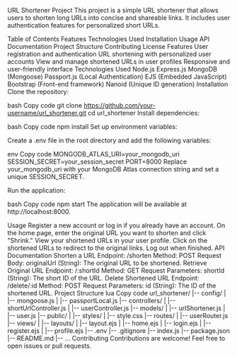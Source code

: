 URL Shortener Project
This project is a simple URL shortener that allows users to shorten long URLs into concise and shareable links. It includes user authentication features for personalized short URLs.

Table of Contents
Features
Technologies Used
Installation
Usage
API Documentation
Project Structure
Contributing
License
Features
User registration and authentication
URL shortening with personalized user accounts
View and manage shortened URLs in user profiles
Responsive and user-friendly interface
Technologies Used
Node.js
Express.js
MongoDB (Mongoose)
Passport.js (Local Authentication)
EJS (Embedded JavaScript)
Bootstrap (Front-end framework)
Nanoid (Unique ID generation)
Installation
Clone the repository:

bash
Copy code
git clone https://github.com/your-username/url_shortener.git
cd url_shortener
Install dependencies:

bash
Copy code
npm install
Set up environment variables:

Create a .env file in the root directory and add the following variables:

env
Copy code
MONGODB_ATLAS_URI=your_mongodb_uri
SESSION_SECRET=your_session_secret
PORT=8000
Replace your_mongodb_uri with your MongoDB Atlas connection string and set a unique SESSION_SECRET.

Run the application:

bash
Copy code
npm start
The application will be available at http://localhost:8000.

Usage
Register a new account or log in if you already have an account.
On the home page, enter the original URL you want to shorten and click "Shrink."
View your shortened URLs in your user profile.
Click on the shortened URLs to redirect to the original links.
Log out when finished.
API Documentation
Shorten a URL
Endpoint: /shorten
Method: POST
Request Body:
originalUrl (String): The original URL to be shortened.
Retrieve Original URL
Endpoint: /:shortId
Method: GET
Request Parameters:
shortId (String): The short ID of the URL.
Delete Shortened URL
Endpoint: /delete/:id
Method: POST
Request Parameters:
id (String): The ID of the shortened URL.
Project Structure
lua
Copy code
url_shortener/
|-- config/
|   |-- mongoose.js
|   |-- passportLocal.js
|-- controllers/
|   |-- shortUrlController.js
|   |-- userController.js
|-- models/
|   |-- urlShortener.js
|   |-- user.js
|-- public/
|   |-- styles/
|       |-- style.css
|-- routes/
|   |-- userRouter.js
|-- views/
|   |-- layouts/
|       |-- layout.ejs
|   |-- home.ejs
|   |-- login.ejs
|   |-- register.ejs
|   |-- profile.ejs
|-- .env
|-- .gitignore
|-- index.js
|-- package.json
|-- README.md
|-- ...
Contributing
Contributions are welcome! Feel free to open issues or pull requests.
